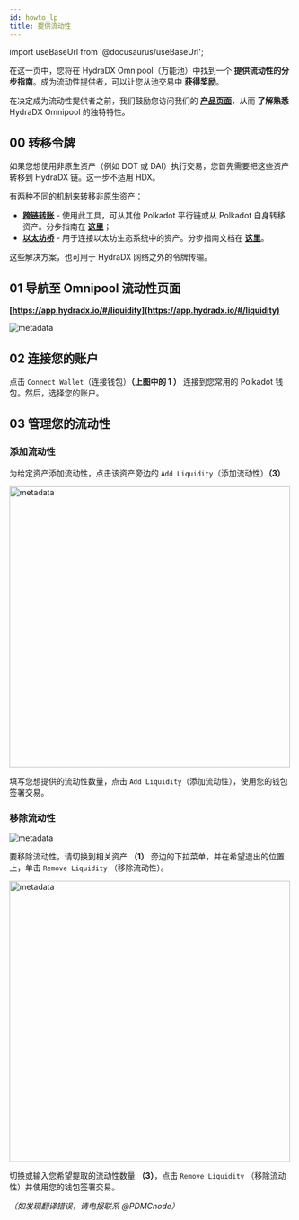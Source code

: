 ```yaml
---
id: howto_lp
title: 提供流动性
---
```


import useBaseUrl from '@docusaurus/useBaseUrl';

在这一页中，您将在 HydraDX Omnipool（万能池）中找到一个 **提供流动性的分步指南**。成为流动性提供者，可以让您从池交易中 **获得奖励**。

在决定成为流动性提供者之前，我们鼓励您访问我们的 **[产品页面](/)**，从而 **了解熟悉** HydraDX Omnipool 的独特特性。

## 00 转移令牌
如果您想使用非原生资产（例如 DOT 或 DAI）执行交易，您首先需要把这些资产转移到 HydraDX 链。这一步不适用 HDX。

有两种不同的机制来转移非原生资产：
* **[跨链转账](https://app.hydradx.io/#/cross-chain)** - 使用此工具，可从其他 Polkadot 平行链或从 Polkadot 自身转移资产。分步指南在 **[这里](howto_xcm)**；
* **[以太坊桥](https://www.portalbridge.com/#/transfer)** - 用于连接以太坊生态系统中的资产。分步指南文档在 **[这里](/howto_bridge)**。

这些解决方案，也可用于 HydraDX 网络之外的令牌传输。

## 01 导航至 Omnipool 流动性页面
**[https://app.hydradx.io/#/liquidity](https://app.hydradx.io/#/liquidity)**

<div style={{textAlign: 'center'}}>
  <img alt="metadata" src={useBaseUrl('/howto_lp/lp_screen.jpg')} />
</div>

## 02 连接您的账户
点击 `Connect Wallet`（连接钱包）**（上图中的 1 ）** 连接到您常用的 Polkadot 钱包。然后，选择您的账户。

## 03 管理您的流动性

### 添加流动性
为给定资产添加流动性，点击该资产旁边的 `Add Liquidity`（添加流动性）**（3）**.

<div style={{textAlign: 'center'}}>
  <img alt="metadata" src={useBaseUrl('/howto_lp/add.jpg')} width="500px" />
</div>

填写您想提供的流动性数量，点击 `Add Liquidity`（添加流动性），使用您的钱包签署交易。

### 移除流动性
<div style={{textAlign: 'center'}}>
  <img alt="metadata" src={useBaseUrl('/howto_lp/remove_1.jpg')} />
</div>

要移除流动性，请切换到相关资产 **（1）** 旁边的下拉菜单，并在希望退出的位置上，单击 `Remove Liquidity` （移除流动性）。

<div style={{textAlign: 'center'}}>
  <img alt="metadata" src={useBaseUrl('/howto_lp/remove_2.jpg')} width="500px" />
</div>

切换或输入您希望提取的流动性数量 **（3）**，点击 `Remove Liquidity` （移除流动性）并使用您的钱包签署交易。

*（如发现翻译错误，请电报联系 @PDMCnode）*
